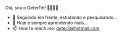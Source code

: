 Olá, sou o GeterTel! 👋🎼🎵🎶



- 🔭 Seguindo em frente, estudando e pesquisando...
- 🌱 Hoje e sempre aprendendo mais...
- 📫 How to reach me: geter3@hotmail.com 
